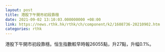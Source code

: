 ```yaml
---
layout: post
title: 港股下午開市初段靠穩
date: 2021-09-02 13:10:03.000000000 +08:00
link: https://news.rthk.hk/rthk/ch/component/k2/1608736-20210902.htm
categories: rthk
---
```


港股下午開市初段靠穩。恒生指數較早時報26055點，升27點，升幅0.1%。
